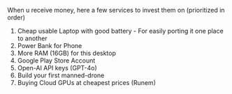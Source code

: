 When u receive money, here a few services to invest them on (prioritized in order)

1. Cheap usable Laptop with good battery - For easily porting it one place to another
2. Power Bank for Phone
3. More RAM (16GB) for this desktop
4. Google Play Store Account
5. Open-AI API keys (GPT-4o)
6. Build your first manned-drone
7. Buying Cloud GPUs at cheapest prices (Runem)
